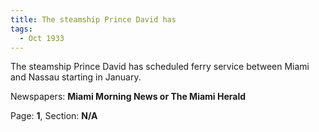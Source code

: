 ```yaml
---  
title: The steamship Prince David has  
tags:  
  - Oct 1933  
---  
```

  
The steamship Prince David has scheduled ferry service between Miami and Nassau starting in January.  
  
Newspapers: **Miami Morning News or The Miami Herald**  
  
Page: **1**, Section: **N/A** 
